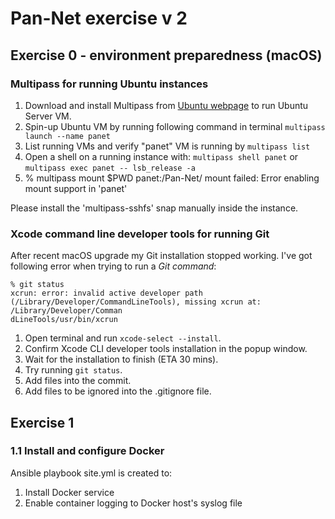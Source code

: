 # Pan-Net exercise v 2
## Exercise 0 - environment preparedness (macOS)
### Multipass for running Ubuntu instances
1. Download and install Multipass from [Ubuntu webpage][b4b91157] to run Ubuntu Server VM.
2. Spin-up Ubuntu VM by running following command in terminal `multipass launch --name panet`
3. List running VMs and verify "panet" VM is running by `multipass list`
4. Open a shell on a running instance with: `multipass shell panet` or `multipass exec panet -- lsb_release -a`
5. % multipass mount $PWD panet:/Pan-Net/
mount failed: Error enabling mount support in 'panet'                           

Please install the 'multipass-sshfs' snap manually inside the instance.

### Xcode command line developer tools for running Git
After recent macOS upgrade my Git installation stopped working. I've got following error when trying to run a _Git command_:

```
% git status
xcrun: error: invalid active developer path (/Library/Developer/CommandLineTools), missing xcrun at: /Library/Developer/Comman
dLineTools/usr/bin/xcrun
```

1. Open terminal and run `xcode-select --install`.
2. Confirm Xcode CLI developer tools installation in the popup window.
3. Wait for the installation to finish (ETA 30 mins).
4. Try running `git status`.
5. Add files into the commit.
6. Add files to be ignored into the .gitignore file.

## Exercise 1
### 1.1 Install and configure Docker

Ansible playbook site.yml is created to:
1. Install Docker service
2. Enable container logging to Docker host's syslog file




  [b4b91157]: https://multipass.run "Multipass - Ubuntu VMs on demand for any workstation"
